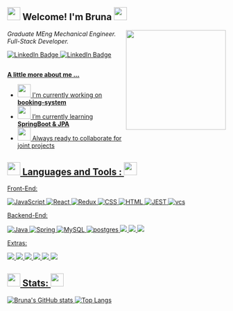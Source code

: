 <h2> 
  <img src="https://media.giphy.com/media/xT0GqgR2vg6h0mkfrW/giphy.gif" width="30">
  Welcome! I'm Bruna
  <img src="https://media.giphy.com/media/xT0GqgR2vg6h0mkfrW/giphy.gif" width="30">
</h2>
<img 
  align='right' 
  src="https://media.giphy.com/media/Uij3XZvlPkHjMDCz1w/giphy.gif" 
  width="230"
>

<p>
  <em>
  Graduate MEng Mechanical Engineer.
  </br>
  Full-Stack Developer.
    </em>
</p>
<div>
<a href="https://www.linkedin.com/in/bruna-moura-0b46b8120/">
    <img 
      src="https://img.shields.io/badge/-brunamoura-black?style=round-square&logo=Linkedin&logoColor=white" 
      alt="LinkedIn Badge"
/>
<a href="https://github.com/BBGMoura">
<img 
    src="https://img.shields.io/github/followers/BBGMoura?label=follow&style=social" 
    alt="LinkedIn Badge"/>
</div>

<h2></h2>

 <b> A little more about me ... </b>
- <img src="https://media.giphy.com/media/WUlplcMpOCEmTGBtBW/giphy.gif" width="30">  I'm currently working on <b>booking-system </b>
- <img src="https://media.giphy.com/media/LpiVeIRgrqVsZJpM5H/giphy.gif" width="30">  I’m currently learning <b> SpringBoot & JPA </b>
- <img src="https://media.giphy.com/media/PHhaNieEvkHao/giphy.gif" width="30">  Always ready to collaborate for joint projects


<h2 >
  <img src="https://media.giphy.com/media/xT0GqgR2vg6h0mkfrW/giphy.gif" width="30">
   Languages and Tools :
  <img src="https://media.giphy.com/media/xT0GqgR2vg6h0mkfrW/giphy.gif" width="30">
</h2>
  
Front-End:

  <div>
    <img src="https://img.shields.io/badge/JavaScript-F7DF1E?style=for-the-badge&logo=javascript&logoColor=black" title="JavaScript" alt="JavaScript" />
    <img src="https://img.shields.io/badge/react-%2320232a.svg?style=for-the-badge&logo=react&logoColor=%2361DAFB" title="React" alt="React"/>
    <img src="https://img.shields.io/badge/redux-%23593d88.svg?style=for-the-badge&logo=redux&logoColor=white" title="Redux" alt="Redux "/>
    <img src="https://img.shields.io/badge/CSS-1572B6?style=for-the-badge&logo=css3&logoColor=white"  title="CSS3" alt="CSS" />
    <img src="https://img.shields.io/badge/html5-%23E34F26.svg?style=for-the-badge&logo=html5&logoColor=white" title="HTML5" alt="HTML"/>
    <img src="https://img.shields.io/badge/-jest-%23C21325?style=for-the-badge&logo=jest&logoColor=white" title="JEST" alt="JEST"/>
    <img src="https://img.shields.io/badge/Visual%20Studio%20Code-0078d7.svg?style=for-the-badge&logo=visual-studio-code&logoColor=white" title="vcs" alt="vcs"/>
  </div>
  
Backend-End:
  
  <div>
    <img src="https://img.shields.io/badge/java-%23ED8B00.svg?style=for-the-badge&logo=openjdk&logoColor=white" title="Java" alt="Java"/>
    <img src="https://img.shields.io/badge/spring-%236DB33F.svg?style=for-the-badge&logo=spring&logoColor=white" title="Spring" alt="Spring" />
    <img src="https://img.shields.io/badge/mysql-%2300f.svg?style=for-the-badge&logo=mysql&logoColor=white" title="MySQL"  alt="MySQL" />
    <img src="https://img.shields.io/badge/postgres-%23316192.svg?style=for-the-badge&logo=postgresql&logoColor=white" title="postgres"  alt="postgres" />
    <img src="https://img.shields.io/badge/nginx-%23009639.svg?style=for-the-badge&logo=nginx&logoColor=white"/>
    <img src="https://img.shields.io/badge/Maven-C71A36?style=for-the-badge&logo=Apache%20Maven&logoColor=white"/>
    <img src="https://img.shields.io/badge/IntelliJ-000000.svg?style=for-the-badge&logo=intellij-idea&logoColor=white"/>
  </div>

Extras:

 <div>
  <img src="https://img.shields.io/badge/Linux-FCC624?style=for-the-badge&logo=linux&logoColor=black" />
  <img src="https://img.shields.io/badge/PowerShell-%235391FE.svg?style=for-the-badge&logo=powershell&logoColor=white" />
    <img src="https://img.shields.io/badge/git-%23F05033.svg?style=for-the-badge&logo=git&logoColor=white" />
  <img src="https://img.shields.io/badge/-Arduino-00979D?style=for-the-badge&logo=Arduino&logoColor=white" />
  <img src="https://img.shields.io/badge/c++-%2300599C.svg?style=for-the-badge&logo=c%2B%2B&logoColor=white" />
  <img src="https://img.shields.io/badge/docker-%230db7ed.svg?style=for-the-badge&logo=docker&logoColor=white" />
 </div>

 <h2>
   <img src="https://media.giphy.com/media/xT0GqgR2vg6h0mkfrW/giphy.gif" width="30">
   Stats:
   <img src="https://media.giphy.com/media/xT0GqgR2vg6h0mkfrW/giphy.gif" width="30">
 </h2>
 
![Bruna's GitHub stats](https://github-readme-stats.vercel.app/api?username=BBGMoura&theme=dracula&show_icons=true)
![Top Langs](https://github-readme-stats.vercel.app/api/top-langs/?username=BBGMoura&layout=compact&theme=dracula)

